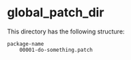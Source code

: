 # global_patch_dir

This directory has the following structure:

    package-name
        00001-do-something.patch

